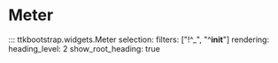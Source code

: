 # Meter

::: ttkbootstrap.widgets.Meter
    selection:
        filters: ["!^_", "^__init__"]
    rendering:
        heading_level: 2
        show_root_heading: true
